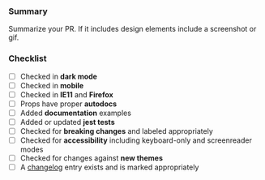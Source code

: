 ### Summary

Summarize your PR. If it includes design elements include a screenshot or gif.

### Checklist

- [ ] Checked in **dark mode**
- [ ] Checked in **mobile**
- [ ] Checked in **IE11** and **Firefox**
- [ ] Props have proper **autodocs**
- [ ] Added **documentation** examples
- [ ] Added or updated **jest tests**
- [ ] Checked for **breaking changes** and labeled appropriately
- [ ] Checked for **accessibility** including keyboard-only and screenreader modes
- [ ] Checked for changes against **new themes**
- [ ] A [changelog](https://github.com/elastic/eui/blob/master/CHANGELOG.md) entry exists and is marked appropriately
